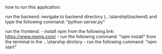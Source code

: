 how to run this application:

run the backend:
nevigate to backend directory (...\starship\backend) and type the following command: "python server.py"

run the frontend: - install npm from the following link: https://www.npmjs.com/ - run the following command: "npm install" from the terminal in the ...\starship dirctory - run the following command: "npm start"
